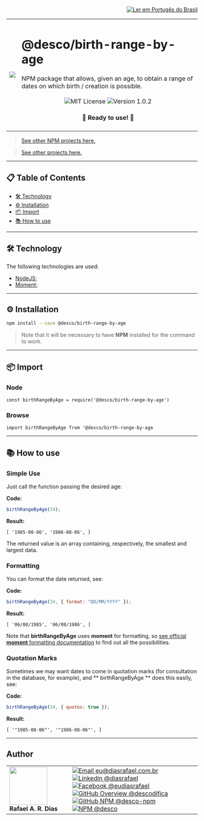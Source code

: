 <div align="right">
  <a href="README.md">
    <img alt="Ler em Portugês do Brasil" src="https://img.shields.io/static/v1?label=&message=Ler%2Bem%2BPortugu%C3%AAs%2Bdo%2BBrasil&color=green&style=for-the-badge" />
  </a>
</div>

<table>
  <tr>
    <td><img src="https://i.ibb.co/6ryTrMq/birth-range-by-age.png"></td>
    <td>  
      <h1>@desco/birth-range-by-age</h1>
      NPM package that allows, given an age, to obtain a range of dates on which birth / creation is possible.
      <br /><br />
      <div align="center">
        <img alt="MIT License" src="https://img.shields.io/static/v1?label=License&message=MIT&color=green&style=for-the-badge">
        <img alt="Version 1.0.2" src="https://img.shields.io/static/v1?label=Version&message=1.0.2&color=blue&style=for-the-badge">
      </div>
      <h4 align="center"> 
        🚀 Ready to use! 🚀
      </h4>
    </td>
  </tr>
</table>

> <a href="https://github.com/desco-npm" target="_blank">See other NPM projects here.</a>

> <a href="https://github.com/descoifica" target="_blank">See other projects here.</a>

---

## 📋 Table of Contents

- [🛠️ Technology](#Technology)
- [⚙️ Installation](#Installation)
- [📦 Import](#Import)
- [📚 How to use](#How-to-use)

---

<a name="Technology"></a>

## 🛠️ Technology

The following technologies are used:

- [NodeJS](https://nodejs.org/en/);
- [Moment](https://www.npmjs.com/package/moment);

---

<a name="Installation"></a>

## ⚙️ Installation

```bash
npm install --save @desco/birth-range-by-age
```

> Note that it will be necessary to have **NPM** installed for the command to work.

---

<a name="Import"></a>

## 📦 Import

### Node

`const birthRangeByAge = require('@desco/birth-range-by-age')`

### Browse

`import birthRangeByAge from '@desco/birth-range-by-age`

---

<a name="How-To-Use"></a>

## 📚 How to use

### Simple Use

Just call the function passing the desired age:

**Code:**

```js
birthRangeByAge(34);
```

**Result:**

```
[ '1985-08-06', '1986-08-06', ]
```

The returned value is an array containing, respectively, the smallest and largest data.

### Formatting

You can format the date returned, see:

**Code:**

```js
birthRangeByAge(34, { format: "DD/MM/YYYY" });
```

**Result:**

```
[ '06/08/1985', '06/08/1986', ]
```

Note that **birthRangeByAge** uses **moment** for formatting, so [see official **moment** formatting documentation](https://momentjs.com/docs/#/displaying/) to find out all the possibilities.

### Quotation Marks

Sometimes we may want dates to come in quotation marks (for consultation in the database, for example), and ** birthRangeByAge ** does this easily, see:

**Code:**

```js
birthRangeByAge(34, { quotes: true });
```

**Result:**

```
[ '"1985-08-06"', '"1986-08-06"', ]
```

---

## Author

<table>
  <tr>
    <td width="150px">
      <img src="https://scontent.fsdu1-1.fna.fbcdn.net/v/t1.0-9/539886_235546170253505_5977326689811409130_n.jpg?_nc_cat=106&ccb=3&_nc_sid=174925&_nc_eui2=AeGgFWn_fWInwRkTo3mHSP993TbQ0TzG0Y3dNtDRPMbRjS-eZL1tr4I5maqz6O-jva9qWnIxKOsD3UtSm9CTeCys&_nc_ohc=Qw6NaDGrtIgAX9uFF2c&_nc_ht=scontent.fsdu1-1.fna&oh=5ebac9874d7a24e157c8c99fd965c2a4&oe=606539CE" width="100px;" alt=""/>
      <b>Rafael A. R. Dias</b>
    </td>
    <td>  
      <a href="mailto:eu@diasrafael.com.br" target="_blank" >
        <img alt="Email eu@diasrafael.com.br" src="https://img.shields.io/static/v1?label=Email&message=eu@diasrafael.com.br&color=red&logo=gmail&style=for-the-badge">
      </a>
      <a href="https://www.linkedin.com/in/diasrafael/" target="_blank">
        <img alt="Linkedin @diasrafael" src="https://img.shields.io/static/v1?label=Linkedin&message=@diasrafael&color=blue&logo=linkedin&style=for-the-badge">
      </a>
      <a href="https://www.facebook.com/eudiasrafael" target="_blank">
        <img alt="Facebook @eudiasrafael" src="https://img.shields.io/static/v1?label=Facebook&message=@eudiasrafael&color=blue&logo=facebook&style=for-the-badge">
      </a>
      <a href="https://github.com/descodifica" target="_blank">
        <img alt="GitHub Overview @descodifica" src="https://img.shields.io/static/v1?label=GitHub+Overview&message=@descodifica&color=black&logo=github&style=for-the-badge">
      </a>
      <a href="https://github.com/desco-npm" target="_blank">
        <img alt="GitHub NPM @desco-npm" src="https://img.shields.io/static/v1?label=GitHub+NPM&message=@desco-npm&color=black&logo=github&style=for-the-badge">
      </a>
      <a href="https://www.npmjs.com/org/desco" target="_blank">
        <img alt="NPM @desco" src="https://img.shields.io/static/v1?label=NPM&message=@desco&color=red&logo=npm&style=for-the-badge">
      </a>
    </td>
  </tr>
</table>
